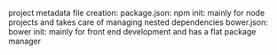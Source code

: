 project metadata file creation:
package.json: npm init: mainly for node projects and takes care of managing nested dependencies
bower.json: bower init: mainly for front end development and has a flat package manager